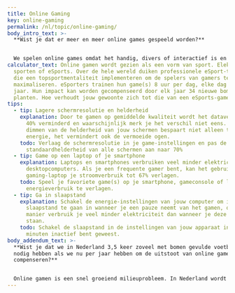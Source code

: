 ```yaml
---
title: Online Gaming
key: online-gaming
permalink: /nl/topic/online-gaming/
body_intro_text: >-
  **Wist je dat er meer en meer online games gespeeld worden?**


  We spelen online games omdat het handig, divers of interactief is en het de mogelijkheid geeft om tegen andere mensen te spelen. Game-ontwikkelaars maken graag online games omdat het zorgt voor continue in-game inkomsten door toevoegingen en in-game aankopen. Hierdoor spelen we steeds meer games online. Sterker nog, in de leeftijdsgroep 12-25 jaar spelen bijna alle jongeren online, gemiddeld 11 uur per week in Nederland. Wat betekent online gamen voor het milieu? Bereken het hierboven.
calculator_text: Online gamen wordt gezien als een vorm van sport. Elektronische
  sporten of eSports. Over de hele wereld duiken professionele eSport-teams op,
  die een topsportmentaliteit implementeren om de spelers van gamers te
  maximaliseren. eSporters trainen hun game(s) 8 uur per dag, elke dag van het
  jaar. Hun impact kan worden gecompenseerd door elk jaar 34 nieuwe bomen te
  planten. Hoe verhoudt jouw gewoonte zich tot die van een eSports-gamer?
tips:
  - tip: Lagere schermresolutie en helderheid
    explanation: Door te gamen op gemiddelde kwaliteit wordt het dataverbruik met
      40% verminderd en waarschijnlijk merk je het verschil niet eens. Het
      dimmen van de helderheid van jouw schermen bespaart niet alleen tot 20%
      energie, het vermindert ook de vermoeide ogen.
    todo: Verlaag de schermresolutie in je game-instellingen en pas de
      standaardhelderheid van alle schermen aan naar 70%
  - tip: Game op een laptop of je smartphone
    explanation: Laptops en smartphones verbruiken veel minder elektriciteit dan
      desktopcomputers. Als je een frequente gamer bent, kan het gebruik van een
      gaming-laptop je stroomverbruik tot 67% verlagen.
    todo: Speel je favoriete game(s) op je smartphone, gameconsole of laptop om het
      energieverbruik te verlagen.
  - tip: Ga in slaapstand
    explanation: Schakel de energie-instellingen van jouw computer om in de
      slaapstand te gaan in wanneer je een pauze neemt van het gamen, op deze
      manier verbruik je veel minder elektriciteit dan wanneer je deze aan laat
      staan.
    todo: Schakel de slaapstand in de instellingen van jouw apparaat in nadat je 2-3
      minuten inactief bent geweest.
body_addendum_text: >-
  **Wist je dat we in Nederland 3,5 keer zoveel met bomen gevulde voetbalvelden
  nodig hebben als we nu per jaar hebben om de uitstoot van online gamen te
  compenseren?**


  Online gamen is een snel groeiend milieuprobleem. In Nederland wordt elke dag meer dan 4 miljoen uur besteed aan het spelen van online games. Om dit plezier te compenseren, moeten we elk jaar 17 miljoen nieuwe bomen planten. Aangezien online gamen als een vorm van sport wordt gezien, vergelijken we dit met de populairste sport van Nederland: voetbal. Om deze 17 miljoen bomen per jaar te planten, hebben we een oppervlakte nodig van 24.000 voetbalvelden. We hebben momenteel ongeveer 7.000 plaatsen in het land. Dit betekent dat we elk kwartaal de volledige voorraad Nederlandse voetbalvelden met bomen moeten vullen om de CO2-uitstoot van online gamen in Nederland te compenseren.
---
```

